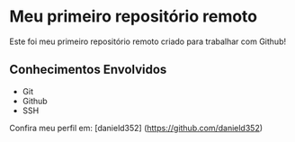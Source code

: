 # Meu primeiro repositório remoto

Este foi meu primeiro repositório remoto criado para trabalhar com Github!

## Conhecimentos Envolvidos

- Git
- Github
- SSH

Confira meu perfil em: [danield352] (https://github.com/danield352)


